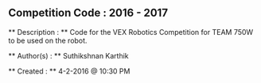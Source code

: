 ## Competition Code : 2016 - 2017 ##

** Description : ** Code for the VEX Robotics Competition for TEAM 750W to be used on the robot.

** Author(s) : ** Suthikshnan Karthik

** Created : ** 4-2-2016 @ 10:30 PM 